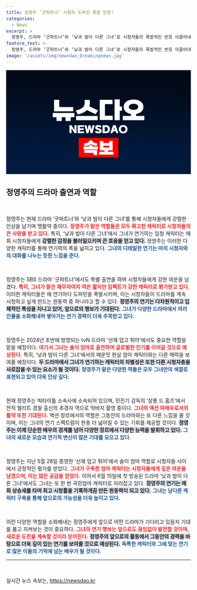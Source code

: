 ```yaml
---
title: 정영주 ‘굿파트너’ 시청자 도파민 폭발 반응!
categories:
  - News
excerpt: >
  정영주, 드라마 ‘굿파트너’와 ‘낮과 밤이 다른 그녀’로 시청자들의 폭발적인 반응 이끌어내! 차세대 국민 엄마로 떠오르며 액션 여배우로의 변신도 기대! 클릭해 자세한 이야기를 확인하세요!
feature_text: >
  정영주, 드라마 ‘굿파트너’와 ‘낮과 밤이 다른 그녀’로 시청자들의 폭발적인 반응 이끌어내! 차세대 국민 엄마로 떠오르며 액션 여배우로의 변신도 기대! 클릭해 자세한 이야기를 확인하세요!
image: '/assets/img/newsdao_breakingnews.jpg'
---
```


<p><img src="/assets/img/newsdao_breakingnews.jpg" alt="ontimetimes 속보" /></p>

<h2 data-ke-size="size26">정영주의 드라마 출연과 역할</h2>

<p data-ke-size="size16">&nbsp;</p>

<p>정영주는 현재 드라마 ‘굿파트너’와 ‘낮과 밤이 다른 그녀’를 통해 시청자들에게 강렬한 인상을 남기며 맹활약 중이다. <b><span style="color: #ee2323;">정영주가 맡은 역할들은 모두 확고한 캐릭터로 시청자들의 큰 사랑을 받고 있다.</span></b> 특히, ‘낮과 밤이 다른 그녀’에서 그녀가 연기하는 임청 캐릭터는 매회 시청자들에게 <b><span style="background-color: #21538527;">강렬한 감정을 불러일으키며 큰 호응을 얻고 있다.</span></b> 정영주는 이러한 다양한 캐릭터를 통해 연기력의 폭을 넓히고 있다. <b><span style="color: #1a5490;">그녀의 디테일한 연기는 마치 시청자와의 대화를 나누는 듯한 느낌을 준다.</span></b> </p>

<p data-ke-size="size16">&nbsp;</p>

<p>정영주는 SBS 드라마 ‘굿파트너’에서도 특별 출연을 하며 시청자들에게 강한 여운을 남겼다. <b><span style="color: #ee2323;">특히, 그녀가 맡은 채무자여자 역은 짧지만 임팩트가 강한 캐릭터로 평가받고 있다.</span></b> 이러한 캐릭터들은 매 연기마다 도파민을 폭발시키며, 이는 시청자들이 드라마를 계속 시청하고 싶게 만드는 원동력 중 하나라고 할 수 있다. <b><span style="background-color: #21538527;">정영주의 연기는 다차원적이고 입체적인 특성을 지니고 있어, 앞으로의 행보가 기대된다.</span></b> <b><span style="color: #1a5490;">그녀가 다양한 드라마에서 여러 인물을 소화해내며 쌓아가는 연기 경력이 더욱 주목받고 있다.</span></b> </p>

<p data-ke-size="size16">&nbsp;</p>

<p>정영주는 2024년 초반에 방영되는 tvN 드라마 ‘선재 업고 튀어’에서도 중요한 역할을 맡을 예정이다. <b><span style="color: #ee2323;">여기서 그녀는 솔이 엄마로 출연하며 글로벌한 인기를 이어갈 것으로 예상된다.</span></b> 특히, ‘낮과 밤이 다른 그녀’에서의 매운맛 현실 엄마 캐릭터와는 다른 매력을 보여줄 예정이다. <b><span style="background-color: #21538527;">두 드라마에서 그녀가 연기하는 캐릭터의 차별성은 또한 다른 시청자층을 사로잡을 수 있는 요소가 될 것이다.</span></b> <b><span style="color: #1a5490;">정영주가 맡은 다양한 역들은 모두 그녀만의 색깔로 표현되고 있어 더욱 인상 깊다.</span></b> </p>

<p data-ke-size="size16">&nbsp;</p>

<p>현재 정영주는 빅타이틀 소속사에 소속되어 있으며, 민진기 감독의 ‘살롱 드 홈즈’에서 전직 엘리트 경찰 출신의 추경자 역으로 막바지 촬영 중이다. <b><span style="color: #ee2323;">그녀의 액션 여배우로서의 활약 또한 기대된다.</span></b> 액션 장르에서의 역할은 그동안의 드라마와는 또 다른 느낌을 줄 것이며, 이는 그녀의 연기 스펙트럼이 한층 더 넓어질 수 있는 기회를 제공할 것이다. <b><span style="background-color: #21538527;">정영주는 이제 단순한 배우의 경계를 넘어 다양한 장르에서 다양한 능력을 발휘하고 있다.</span></b> <b><span style="color: #1a5490;">그녀의 새로운 모습과 연기적 변신이 많은 기대를 모으고 있다.</span></b></p>

<p data-ke-size="size16">&nbsp;</p>

<p>정영주는 지난 5월 28일 종영한 ‘선재 업고 튀어’에서 솔이 엄마 역할로 시청자들 사이에서 긍정적인 평가를 받았다. <b><span style="color: #ee2323;">그녀가 구축한 엄마 캐릭터는 시청자들에게 깊은 여운을 남겼으며, 이는 많은 공감을 얻었다.</span></b> 이어서 6월 15일에 첫 방송된 드라마 ‘낮과 밤이 다른 그녀’에서도 그녀는 또 한 번 국민엄마 캐릭터로 자리잡고 있다. <b><span style="background-color: #21538527;">정영주의 연기는 매회 상승세를 타며 최고 시청률을 기록하게끔 만든 원동력이 되고 있다.</span></b> <b><span style="color: #1a5490;">그녀는 남다른 캐릭터 구축을 통해 앞으로의 가능성을 더욱 높이고 있다.</span></b></p>

<p data-ke-size="size16">&nbsp;</p>

<p>이런 다양한 역할을 소화해내는 정영주에게 앞으로 어떤 드라마가 기다리고 있을지 기대를 품고 지켜보는 것이 중요하다. <b><span style="color: #ee2323;">그녀의 연기 행보는 앞으로도 끊임없이 발전할 것이며, 새로운 도전을 계속할 것이라 믿어진다.</span></b> <b><span style="background-color: #21538527;">정영주의 앞으로의 활동에서 그동안의 경력을 바탕으로 더욱 깊이 있는 연기를 보여줄 것으로 예상된다.</span></b> <b><span style="color: #1a5490;">독특한 캐릭터와 그에 맞는 연기로 많은 이들의 기억에 남는 배우가 될 것이다.</span></b></p>

<hr>

<p data-ke-size="size16">&nbsp;</p>
실시간 뉴스 속보는, <a href="https://newsdao.kr" rel="dofollow">https://newsdao.kr</a>


